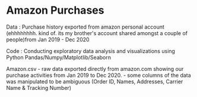 # Amazon Purchases
Data : Purchase history exported from amazon personal account 
(ehhhhhhhh. kind of. its my brother's account shared amongst a couple of people)from Jan 2019 - Dec 2020

Code : Conducting exploratory data analysis and visualizations using Python Pandas/Numpy/Matplotlib/Seaborn

Amazon.csv - raw data exported directly from amazon.com showing our purchase activities from Jan 2019 to Dec 2020.
           - some columns of the data was manipulated to be ambiguous (Order ID, Names, Addresses, Carrier Name & Tracking Number)
